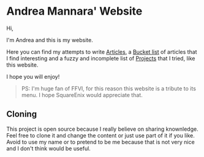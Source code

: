# Andrea Mannara' Website

Hi,

I'm Andrea and this is my website.

Here you can find my attempts to write
<a href="/articles">Articles</a>, a
<a href="/shared">Bucket list</a>
of articles that I find interesting and a fuzzy and incomplete list of
<a href="/projects">Projects</a>
that I tried, like this website.

I hope you will enjoy!

>PS: I'm huge fan of FFVI, for this reason this website is a tribute to its 
>menu. I hope SquareEnix would appreciate that.

## Cloning
This project is open source because I really believe on sharing knownledge. 
Feel free to clone it and change the content or just use part of it if you 
like. Avoid to use my name or to pretend to be me because that is not very
nice and I don't think would be useful.
